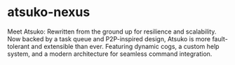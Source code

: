 # atsuko-nexus
Meet Atsuko: Rewritten from the ground up for resilience and scalability. Now backed by a task queue and P2P-inspired design, Atsuko is more fault-tolerant and extensible than ever. Featuring dynamic cogs, a custom help system, and a modern architecture for seamless command integration.

